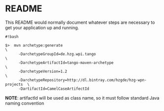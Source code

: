 # README #

This README would normally document whatever steps are necessary to get your application up and running.

```
#!bash

$>  mvn archetype:generate                                                \
      -DarchetypeGroupId=de.hzg.wpi.tango                                 \
      -DarchetypeArtifactId=tango-maven-archetype                         \
      -DarchetypeVersion=1.2                                              \
      -DarchetypeRepository=http://dl.bintray.com/hzgde/hzg-wpn-projects  \
      -DartifactId=CamelCaseArtifectId
```

__NOTE__: artifactId will be used as class name, so it must follow standard Java naming convention